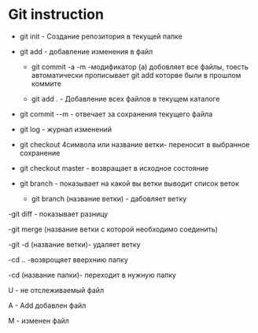 # Git instruction

 - git init - Создание репозитория в текущей папке 

- git add - добавление изменения в файл

  - git commit -a -m -модификатор (a) добовляет все файлы, тоесть автоматически прописывает git add  которве были в прошлом коммите 

  - git add . - Добавление всех файлов в текущем каталоге

- git commit --m - отвечает за сохранения текущего файла

- git log - журнал изменений 

- git checkout 4символа или название ветки- переносит в выбранное сохранение 

- git checkout master - возвращает в исходное состояние 

- git branch - показывает на какой вы ветки выводит список веток
  
   - git branch (название ветки) - дабовляет ветку
 
-git diff - показывает разницу

-git merge (название ветки с которой необходимо соединить)

-git -d (название ветки)- удаляет ветку

-cd .. -возврощяет вверхнию папку

-cd (название папки)- переходит в нужную папку 

U - не отслеживаемый файл

A - Add добавлен файл

M - изменен файл
